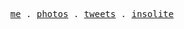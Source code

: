 <p align="center">
  <samp>
    <a href="https://theiskaa.com">me</a> .
    <a href="https://instagram.com/theiskaa">photos</a> .
    <a href="https://twitter.com/theiskaa">tweets</a> .
    <a href="https://insolite.io">insolite</a>
  </samp>
</p>

